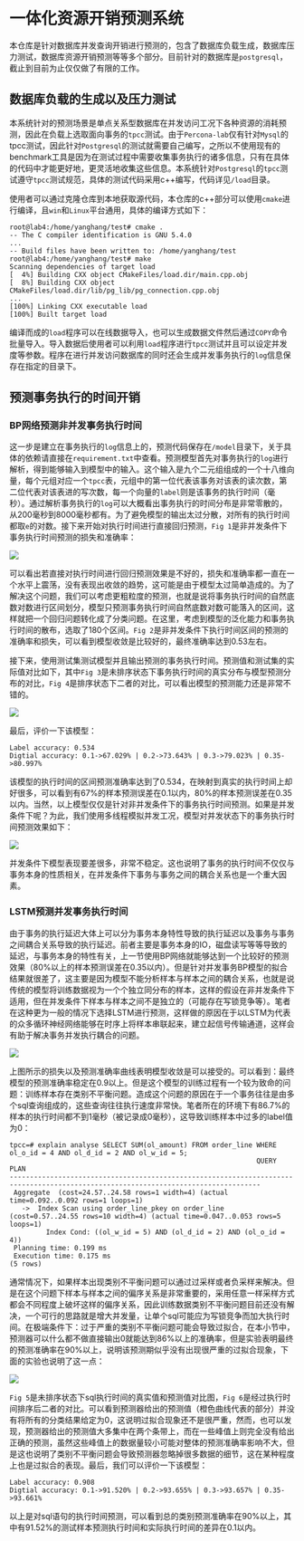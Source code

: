 # 一体化资源开销预测系统

本仓库是针对数据库并发查询开销进行预测的，包含了数据库负载生成，数据库压力测试，数据库资源开销预测等等多个部分。目前针对的数据库是`postgresql`，截止到目前为止仅仅做了有限的工作。

## 数据库负载的生成以及压力测试

本系统针对的预测场景是单点关系型数据库在并发访问工况下各种资源的消耗预测，因此在负载上选取面向事务的`tpcc`测试。由于`Percona-lab`仅有针对`Mysql`的tpcc测试，因此针对`Postgresql`的测试就需要自己编写，之所以不使用现有的benchmark工具是因为在测试过程中需要收集事务执行的诸多信息，只有在具体的代码中才能更好地，更灵活地收集这些信息。本系统针对`Postgresql`的`tpcc`测试遵守`tpcc`测试规范，具体的测试代码采用c++编写，代码详见`/load`目录。

使用者可以通过克隆仓库到本地获取源代码，本仓库的c++部分可以使用`cmake`进行编译，且`win`和`Linux`平台通用，具体的编译方式如下：

```Shell
root@lab4:/home/yanghang/test# cmake .
-- The C compiler identification is GNU 5.4.0
...
-- Build files have been written to: /home/yanghang/test
root@lab4:/home/yanghang/test# make
Scanning dependencies of target load
[  4%] Building CXX object CMakeFiles/load.dir/main.cpp.obj
[  8%] Building CXX object CMakeFiles/load.dir/lib/pg_lib/pg_connection.cpp.obj
...
[100%] Linking CXX executable load
[100%] Built target load
```
编译而成的`load`程序可以在线数据导入，也可以生成数据文件然后通过`COPY`命令批量导入。导入数据后使用者可以利用`load`程序进行`tpcc`测试并且可以设定并发度等参数。程序在进行并发访问数据库的同时还会生成并发事务执行的`log`信息保存在指定的目录下。

## 预测事务执行的时间开销

### BP网络预测非并发事务执行时间

这一步是建立在事务执行的`log`信息上的，预测代码保存在`/model`目录下，关于具体的依赖请直接在`requirement.txt`中查看。预测模型首先对事务执行的`log`进行解析，得到能够输入到模型中的输入。这个输入是九个二元组组成的一个十八维向量，每个元组对应一个`tpcc`表，元组中的第一位代表该事务对该表的读次数，第二位代表对该表进的写次数，每一个向量的`label`则是该事务的执行时间（毫秒）。通过解析事务执行的`log`可以大概看出事务执行的时间分布是非常零散的，从200毫秒到8000毫秒都有。为了避免模型的输出太过分散，对所有的执行时间都取`e`的对数。接下来开始对执行时间进行直接回归预测，`Fig 1`是非并发条件下事务执行时间预测的损失和准确率：

![](https://github.com/yhswjtuILMARE/Resource_estimation/blob/master/pic/bp/l_a_combine.png)

可以看出若直接对执行时间进行回归预测效果是不好的，损失和准确率都一直在一个水平上震荡，没有表现出收敛的趋势，这可能是由于模型太过简单造成的。为了解决这个问题，我们可以考虑更粗粒度的预测，也就是说将事务执行时间的自然底数对数进行区间划分，模型只预测事务执行时间自然底数对数可能落入的区间，这样就把一个回归问题转化成了分类问题。在这里，考虑到模型的泛化能力和事务执行时间的散布，选取了180个区间。`Fig 2`是非并发条件下执行时间区间的预测的准确率和损失，可以看到模型收敛是比较好的，最终准确率达到0.53左右。

接下来，使用测试集测试模型并且输出预测的事务执行时间。预测值和测试集的实际值对比如下，其中`Fig 3`是未排序状态下事务执行时间的真实分布与模型预测分布的对比，`Fig 4`是排序状态下二者的对比，可以看出模型的预测能力还是非常不错的。

![](https://github.com/yhswjtuILMARE/Resource_estimation/blob/master/pic/bp/p_a_r_combine.png)

最后，评价一下该模型：

```shell
Label accuracy: 0.534
Digtial accuracy: 0.1->67.029% | 0.2->73.643% | 0.3->79.023% | 0.35->80.997%
```
该模型的执行时间的区间预测准确率达到了0.534，在映射到真实的执行时间上却好很多，可以看到有67%的样本预测误差在0.1以内，80%的样本预测误差在0.35以内。当然，以上模型仅仅是针对非并发条件下的事务执行时间预测。如果是并发条件下呢？为此，我们使用多线程模拟并发工况，模型对并发状态下的事务执行时间预测效果如下：

![](https://github.com/yhswjtuILMARE/Resource_estimation/blob/master/pic/bp/loss_accuracy_for%20concurrent.png)

并发条件下模型表现要差很多，非常不稳定。这也说明了事务的执行时间不仅仅与事务本身的性质相关，在并发条件下事务与事务之间的耦合关系也是一个重大因素。

### LSTM预测并发事务执行时间

由于事务的执行延迟大体上可以分为事务本身特性导致的执行延迟以及事务与事务之间耦合关系导致的执行延迟。前者主要是事务本身的IO，磁盘读写等等导致的延迟，与事务本身的特性有关，上一节使用BP网络就能够达到一个比较好的预测效果（80%以上的样本预测误差在0.35以内）。但是针对并发事务BP模型的拟合结果就很差了，这主要是因为模型不能分析样本与样本之间的耦合关系，也就是说传统的模型将训练数据视为一个个独立同分布的样本，这样的假设在非并发条件下适用，但在并发条件下样本与样本之间不是独立的（可能存在写锁竞争等）。笔者在这种更为一般的情况下选择LSTM进行预测，这样做的原因在于以LSTM为代表的众多循环神经网络能够在时序上将样本串联起来，建立起信号传输通道，这样会有助于解决事务并发执行耦合的问题。

![](https://github.com/yhswjtuILMARE/Resource_estimation/blob/master/pic/lstm/cross-entropy.png)

上图所示的损失以及预测准确率曲线表明模型收敛是可以接受的。可以看到：最终模型的预测准确率稳定在0.9以上。但是这个模型的训练过程有一个较为致命的问题：训练样本存在类别不平衡问题。造成这个问题的原因在于一个事务往往是由多个sql查询组成的，这些查询往往执行速度非常快。笔者所在的环境下有86.7%的样本的执行时间都不到1毫秒（被记录成0毫秒），这导致训练样本中过多的label值为0：

```shell
tpcc=# explain analyse SELECT SUM(ol_amount) FROM order_line WHERE ol_o_id = 4 AND ol_d_id = 2 AND ol_w_id = 5;
                                                             QUERY PLAN                                                             
------------------------------------------------------------------------------------------------------------------------------------
 Aggregate  (cost=24.57..24.58 rows=1 width=4) (actual time=0.092..0.092 rows=1 loops=1)
   ->  Index Scan using order_line_pkey on order_line  (cost=0.57..24.55 rows=10 width=4) (actual time=0.047..0.053 rows=5 loops=1)
         Index Cond: ((ol_w_id = 5) AND (ol_d_id = 2) AND (ol_o_id = 4))
 Planning time: 0.199 ms
 Execution time: 0.175 ms
(5 rows)
```
通常情况下，如果样本出现类别不平衡问题可以通过过采样或者负采样来解决。但是在这个问题下样本与样本之间的偏序关系是非常重要的，采用任意一样采样方式都会不同程度上破坏这样的偏序关系，因此训练数据类别不平衡问题目前还没有解决，一个可行的思路就是增大并发量，让单个sql可能应为写锁竞争而加大执行时间。在极端条件下：过于严重的类别不平衡问题可能会导致过拟合，在本小节中，预测器可以什么都不做直接输出0就能达到86%以上的准确率，但是实验表明最终的预测准确率在90%以上，说明该预测期似乎没有出现很严重的过拟合现象，下面的实验也说明了这一点：

![](https://github.com/yhswjtuILMARE/Resource_estimation/blob/master/pic/lstm/p_r_combine.png)

`Fig 5`是未排序状态下sql执行时间的真实值和预测值对比图，`Fig 6`是经过执行时间排序后二者的对比。可以看到预测器给出的预测值（橙色曲线代表的部分）并没有将所有的分类结果给定为0，这说明过拟合现象还不是很严重，然而，也可以发现，预测器给出的预测值大多集中在两个条带上，而在一些峰值上则完全没有给出正确的预测，虽然这些峰值上的数据量较小可能对整体的预测准确率影响不大，但是这也说明了类别不平衡问题会导致预测器忽略掉很多数据的细节，这在某种程度上也是过拟合的表现。最后，我们可以评价一下该模型：

```shell
Label accuracy: 0.908
Digtial accuracy: 0.1->91.520% | 0.2->93.655% | 0.3->93.657% | 0.35->93.661%
```
以上是对sql语句的执行时间预测，可以看到总的类别预测准确率在90%以上，其中有91.52%的测试样本预测执行时间和实际执行时间的差异在0.1以内。

